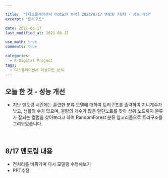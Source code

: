 ```yaml
---

title:  "[디스플레이센서 이상요인 분석] 2021/8/17 멘토링 7회차 - 성능 개선"
excerpt: "트리구조"

date: 2021-08-17
last_modified_at: 2021-08-17

use_math: true
comments: true

categories:
  - K-Digital Project
tags:
  - 디스플레이센서 이상요인 분석
---
```




## 오늘 한 것 - 성능 개선

- 지난 멘토링 시간에는 훈련한 분류 모델에 대하여 트리구조를 출력하여 지니계수가 낮고, 샘플의 수가 많으며, 불량의 개수가 많은  말단노트를 찾아 상위 노드까지 분류가 잘되는 컬럼을 찾아보라고 하여 RandomForest 분류 알고리즘으로 트리구조를 그려보았습니다.

<br>

## 8/17 멘토링 내용

- 전처리를 바꿔가며 다시 모델링 수행해보기
- PPT수정

